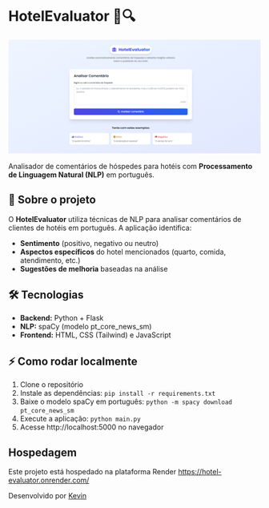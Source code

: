 # HotelEvaluator 🏨🔍

![HotelEvaluator Screenshot](./images/pagina%20inicial.png)

Analisador de comentários de hóspedes para hotéis com **Processamento de Linguagem Natural (NLP)** em português.

## 🚀 Sobre o projeto

O **HotelEvaluator** utiliza técnicas de NLP para analisar comentários de clientes de hotéis em português. A aplicação identifica:

- **Sentimento** (positivo, negativo ou neutro)
- **Aspectos específicos** do hotel mencionados (quarto, comida, atendimento, etc.)
- **Sugestões de melhoria** baseadas na análise

## 🛠️ Tecnologias

- **Backend:** Python + Flask
- **NLP:** spaCy (modelo pt_core_news_sm)
- **Frontend:** HTML, CSS (Tailwind) e JavaScript

## ⚡ Como rodar localmente

1. Clone o repositório
2. Instale as dependências: `pip install -r requirements.txt`
3. Baixe o modelo spaCy em português: `python -m spacy download pt_core_news_sm`
4. Execute a aplicação: `python main.py`
5. Acesse http://localhost:5000 no navegador

## Hospedagem

Este projeto está hospedado na plataforma Render <a>https://hotel-evaluator.onrender.com/</a>

Desenvolvido por [Kevin](https://www.linkedin.com/in/kevin-lopes-151797221/)
